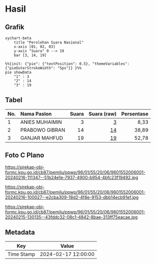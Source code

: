# Hasil

## Grafik

```mermaid
xychart-beta
    title "Perolehan Suara Nasional"
    x-axis [01, 02, 03]
    y-axis "Suara" 0 --> 19
    bar [3, 14, 19]
```

```mermaid
%%{init: {"pie": {"textPosition": 0.5}, "themeVariables": {"pieOuterStrokeWidth": "5px"}} }%%
pie showData
    "1" : 3
    "2" : 14
    "3" : 19
```

## Tabel

| No. | Nama Paslon    | Suara | Suara (raw) | Persentase |
|:--- |:-------------- | -----:| -----------:| ----------:|
| 1   | ANIES MUHAIMIN | 3     | [3][p-1]    | 8,33       |
| 2   | PRABOWO GIBRAN | 14    | [14][p-2]   | 38,89      |
| 3   | GANJAR MAHFUD  | 19    | [19][p-3]   | 52,78      |


[p-1]: https://github.com/gigit-pemilu/pemilu-2024/blob/main/pilpres/hitung-suara/sub/96-papua-barat-daya/sub/01-sorong/sub/55-sayosa-timur/sub/2006-klalwok/sub/001-tps/sub/paslon-1.txt
[p-2]: https://github.com/gigit-pemilu/pemilu-2024/blob/main/pilpres/hitung-suara/sub/96-papua-barat-daya/sub/01-sorong/sub/55-sayosa-timur/sub/2006-klalwok/sub/001-tps/sub/paslon-2.txt
[p-3]: https://github.com/gigit-pemilu/pemilu-2024/blob/main/pilpres/hitung-suara/sub/96-papua-barat-daya/sub/01-sorong/sub/55-sayosa-timur/sub/2006-klalwok/sub/001-tps/sub/paslon-3.txt

## Foto C Plano

https://sirekap-obj-formc.kpu.go.id/cb87/pemilu/ppwp/96/01/55/20/06/9601552006001-20240216-111347--51b24e1e-7937-4900-b954-4bfc23f19492.jpg

https://sirekap-obj-formc.kpu.go.id/cb87/pemilu/ppwp/96/01/55/20/06/9601552006001-20240216-100027--e2cba309-18d2-4f8e-9153-dbb14ecb91ef.jpg

https://sirekap-obj-formc.kpu.go.id/cb87/pemilu/ppwp/96/01/55/20/06/9601552006001-20240215-130135--43fddc32-08c1-4842-8bae-313ff75eacae.jpg


## Metadata

| Key        | Value               |
| ---------- | ------------------- |
| Time Stamp | 2024-02-17 12:00:00 |



